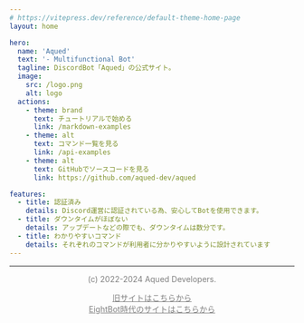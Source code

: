 ```yaml
---
# https://vitepress.dev/reference/default-theme-home-page
layout: home

hero:
  name: 'Aqued'
  text: '- Multifunctional Bot'
  tagline: DiscordBot「Aqued」の公式サイト。
  image:
    src: /logo.png
    alt: logo
  actions:
    - theme: brand
      text: チュートリアルで始める
      link: /markdown-examples
    - theme: alt
      text: コマンド一覧を見る
      link: /api-examples
    - theme: alt
      text: GitHubでソースコードを見る
      link: https://github.com/aqued-dev/aqued

features:
  - title: 認証済み
    details: Discord運営に認証されている為、安心してBotを使用できます。
  - title: ダウンタイムがほぼない
    details: アップデートなどの際でも、ダウンタイムは数分です。
  - title: わかりやすいコマンド
    details: それぞれのコマンドが利用者に分かりやすいように設計されています
---
```


---

<div align="center">
<p style="color:gray">(c) 2022-2024 Aqued Developers.</p>
<a style="color:gray" href="https://website-aqued.vercel.app/">旧サイトはこちらから<br></a>
<a style="color:gray" href="https://8bot.f5.si/">EightBot時代のサイトはこちらから</a>
</div>
